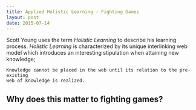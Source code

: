```yaml
---
title: Applied Holistic Learning - Fighting Games
layout: post
date: 2015-07-14 
---
```


Scott Young uses the term *Holistic Learning* to describe his learning process.
*Holistic Learning* is characterized by its unique interlinking web model which
introduces an interesting stipulation when attaining new knowledge;

	Knowledge cannot be placed in the web until its relation to the pre-existing
	web of knowledge is realized.

## Why does this matter to fighting games? ##
